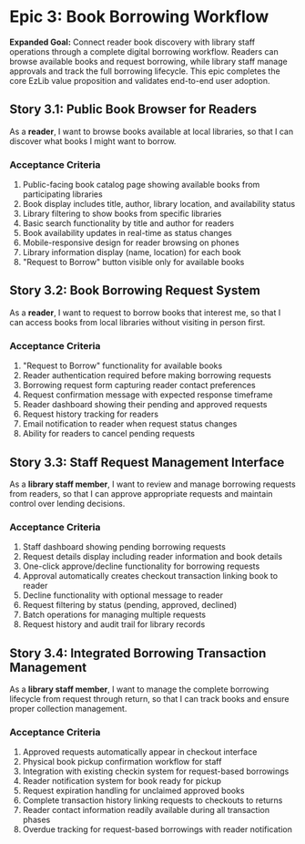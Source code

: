 # Epic 3: Book Borrowing Workflow

**Expanded Goal:** Connect reader book discovery with library staff operations through a complete digital borrowing workflow. Readers can browse available books and request borrowing, while library staff manage approvals and track the full borrowing lifecycle. This epic completes the core EzLib value proposition and validates end-to-end user adoption.

## Story 3.1: Public Book Browser for Readers

As a **reader**,
I want to browse books available at local libraries,
so that I can discover what books I might want to borrow.

### Acceptance Criteria
1. Public-facing book catalog page showing available books from participating libraries
2. Book display includes title, author, library location, and availability status
3. Library filtering to show books from specific libraries
4. Basic search functionality by title and author for readers
5. Book availability updates in real-time as status changes
6. Mobile-responsive design for reader browsing on phones
7. Library information display (name, location) for each book
8. "Request to Borrow" button visible only for available books

## Story 3.2: Book Borrowing Request System

As a **reader**,
I want to request to borrow books that interest me,
so that I can access books from local libraries without visiting in person first.

### Acceptance Criteria
1. "Request to Borrow" functionality for available books
2. Reader authentication required before making borrowing requests
3. Borrowing request form capturing reader contact preferences
4. Request confirmation message with expected response timeframe
5. Reader dashboard showing their pending and approved requests
6. Request history tracking for readers
7. Email notification to reader when request status changes
8. Ability for readers to cancel pending requests

## Story 3.3: Staff Request Management Interface

As a **library staff member**,
I want to review and manage borrowing requests from readers,
so that I can approve appropriate requests and maintain control over lending decisions.

### Acceptance Criteria
1. Staff dashboard showing pending borrowing requests
2. Request details display including reader information and book details
3. One-click approve/decline functionality for borrowing requests
4. Approval automatically creates checkout transaction linking book to reader
5. Decline functionality with optional message to reader
6. Request filtering by status (pending, approved, declined)
7. Batch operations for managing multiple requests
8. Request history and audit trail for library records

## Story 3.4: Integrated Borrowing Transaction Management

As a **library staff member**,
I want to manage the complete borrowing lifecycle from request through return,
so that I can track books and ensure proper collection management.

### Acceptance Criteria
1. Approved requests automatically appear in checkout interface
2. Physical book pickup confirmation workflow for staff
3. Integration with existing checkin system for request-based borrowings
4. Reader notification system for book ready for pickup
5. Request expiration handling for unclaimed approved books
6. Complete transaction history linking requests to checkouts to returns
7. Reader contact information readily available during all transaction phases
8. Overdue tracking for request-based borrowings with reader notification
